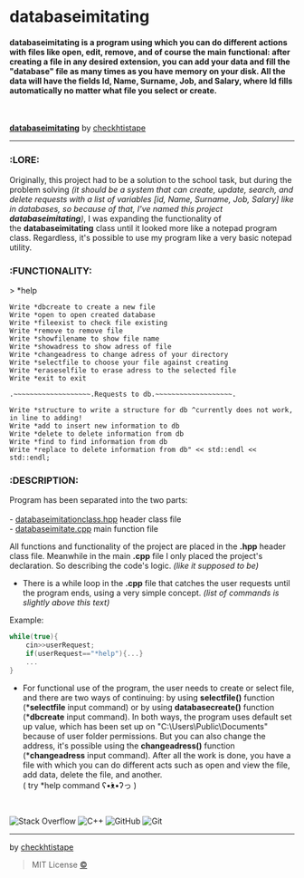 # databaseimitating
<h4>databaseimitating is a program using which you can do different actions with files like open, edit, remove, and of course the main functional: after creating a file in any desired extension, you can add your data and fill the "database" file as many times as you have memory on your disk. All the data will have the fields Id, Name, Surname, Job, and Salary, where Id fills automatically no matter what file you select or create. </h4>

<br>

[**databaseimitating**](https://github.com/checkthistape/databaseimitating) by [checkhtistape](https://github.com/checkthistape)
_______________________________
<h3>:LORE:</h3>

Originally, this project had to be a solution to the school task,
but during the problem solving _*(it should be a system that can
create, update, search, and delete requests with a list of variables
*[id, Name, Surname, Job, Salary]* like in databases, so because of that,
I've named this project **databaseimitating**)*_, I was expanding the functionality
of the **databaseimitating** class until it looked more like a notepad program class.
Regardless, it's possible to use my program like a very basic notepad utility.

<h3>:FUNCTIONALITY:</h3>

\> *help

	Write *dbcreate to create a new file
	Write *open to open created database
	Write *fileexist to check file existing
	Write *remove to remove file
	Write *showfilename to show file name
	Write *showadress to show adress of file
	Write *changeadress to change adress of your directory
	Write *selectfile to choose your file against creating
	Write *eraseselfile to erase adress to the selected file
	Write *exit to exit
	
	.~~~~~~~~~~~~~~~~~~~.Requests to db.~~~~~~~~~~~~~~~~~~~.
	
	Write *structure to write a structure for db ^currently does not work, in line to adding!
	Write *add to insert new information to db
	Write *delete to delete information from db
	Write *find to find information from db
	Write *replace to delete information from db" << std::endl << std::endl;

<h3>:DESCRIPTION:</h3>

Program has been separated into the two parts:<br>
<br> - [databaseimitationclass.hpp](https://github.com/checkthistape/databaseimitating/blob/main/headers/databaseimitationclass.hpp) header class file
<br> - [databaseimitate.cpp](https://github.com/checkthistape/databaseimitating/blob/main/databaseimitate.cpp) main function file

All functions and functionality of the project are placed
in the **.hpp** header class file. Meanwhile in the main **.cpp** file
I only placed the project's declaration. So describing the code's
logic. *(like it supposed to be)*

- There is a while loop in the **.cpp** file that catches the
user requests until the program ends, using a very simple concept. 
*(list of commands is slightly above this text)*

Example:
```c++
while(true){
	cin>>userRequest;
	if(userRequest=="*help"){...}
	...
} 
```

- For functional use of the program, the user needs to create or select
file, and there are two ways of continuing: by using **selectfile()**
function (***selectfile** input command) or by using **databasecreate()**
function (***dbcreate** input command). In both ways, the program uses
default set up value, which has been set up on "C:\Users\Public\Documents\"
because of user folder permissions. But you can also change the address,
it's possible using the **changeadress()** function (***changeadress** input command).
After all the work is done, you have a file with which you can do different acts
such as open and view the file, add data, delete the file, and another.<br>
( try *help command ʕ•́ᴥ•̀ʔっ )
<br>

![Stack Overflow](https://img.shields.io/badge/-Stackoverflow-FE7A16?style=for-the-badge&logo=stack-overflow&logoColor=white)
![C++](https://img.shields.io/badge/c++-%2300599C.svg?style=for-the-badge&logo=c%2B%2B&logoColor=white)
![GitHub](https://img.shields.io/badge/github-%23121011.svg?style=for-the-badge&logo=github&logoColor=white)
![Git](https://img.shields.io/badge/git-%23F05033.svg?style=for-the-badge&logo=git&logoColor=white)
_______________________________

by [checkhtistape](https://github.com/checkthistape)
>MIT License [©](https://github.com/checkthistape/databaseimitating/blob/main/LICENSE) 
